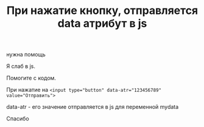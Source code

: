 ﻿---
title: "При нажатие кнопку, отправляется data атрибут в js"
se.owner.user_id: 380697
se.owner.display_name: "Tilea Website"
se.owner.link: "https://ru.meta.stackoverflow.com/users/380697/tilea-website"
se.link: "https://ru.meta.stackoverflow.com/questions/10700/%d0%9f%d1%80%d0%b8-%d0%bd%d0%b0%d0%b6%d0%b0%d1%82%d0%b8%d0%b5-%d0%ba%d0%bd%d0%be%d0%bf%d0%ba%d1%83-%d0%be%d1%82%d0%bf%d1%80%d0%b0%d0%b2%d0%bb%d1%8f%d0%b5%d1%82%d1%81%d1%8f-data-%d0%b0%d1%82%d1%80%d0%b8%d0%b1%d1%83%d1%82-%d0%b2-js"
se.question_id: 10700
se.post_type: question
se.score: 0
---
<p>нужна помощь</p>
<p>Я слаб в js.</p>
<p>Помогите с кодом.</p>
<p>При нажатие на <code>&lt;input type=&quot;button&quot; data-atr=&quot;123456789&quot; value=&quot;Отправить&quot;&gt;</code></p>
<p>data-atr - его значение отправляется в js для переменной mydata</p>
<p>Спасибо</p>
